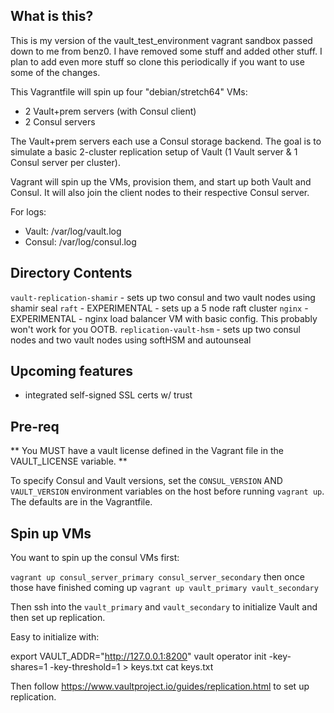 ## What is this?

This is my version of the vault_test_environment vagrant sandbox passed down to me from benz0. I have removed some stuff and added other stuff. I plan to add even more stuff so clone this periodically if you want to use some of the changes. 

This Vagrantfile will spin up four "debian/stretch64" VMs: 

* 2 Vault+prem servers (with Consul client)
* 2 Consul servers

The Vault+prem servers each use a Consul storage backend. The goal is to simulate a basic 2-cluster replication setup of Vault (1 Vault server & 1 Consul server per cluster).

Vagrant will spin up the VMs, provision them, and start up both Vault and Consul. It will also join the client nodes to their respective Consul server. 

For logs:

* Vault: /var/log/vault.log
* Consul: /var/log/consul.log

## Directory Contents

`vault-replication-shamir` - sets up two consul and two vault nodes using shamir seal
`raft` - EXPERIMENTAL - sets up a 5 node raft cluster 
`nginx` - EXPERIMENTAL - nginx load balancer VM with basic config. This probably won't work for you OOTB. 
`replication-vault-hsm` - sets up two consul nodes and two vault nodes using softHSM and autounseal 

## Upcoming features 

- integrated self-signed SSL certs w/ trust

## Pre-req

** You MUST have a vault license defined in the Vagrant file in the VAULT_LICENSE variable. **

To specify Consul and Vault versions, set the `CONSUL_VERSION` AND `VAULT_VERSION` environment variables on the host before running `vagrant up`. The defaults are in the Vagrantfile. 

## Spin up VMs

You want to spin up the consul VMs first: 

`vagrant up consul_server_primary consul_server_secondary` 
then once those have finished coming up 
`vagrant up vault_primary vault_secondary` 

Then ssh into the `vault_primary` and `vault_secondary` to initialize Vault and then set up replication. 

Easy to initialize with:

export VAULT_ADDR="http://127.0.0.1:8200"
vault operator init -key-shares=1 -key-threshold=1 > keys.txt
cat keys.txt

Then follow https://www.vaultproject.io/guides/replication.html to set up replication.
